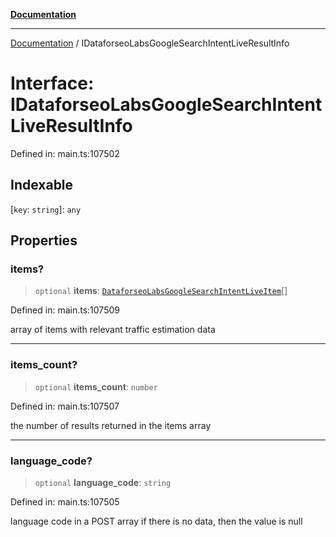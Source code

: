 [**Documentation**](../README.md)

***

[Documentation](../README.md) / IDataforseoLabsGoogleSearchIntentLiveResultInfo

# Interface: IDataforseoLabsGoogleSearchIntentLiveResultInfo

Defined in: main.ts:107502

## Indexable

\[`key`: `string`\]: `any`

## Properties

### items?

> `optional` **items**: [`DataforseoLabsGoogleSearchIntentLiveItem`](../classes/DataforseoLabsGoogleSearchIntentLiveItem.md)[]

Defined in: main.ts:107509

array of items with relevant traffic estimation data

***

### items\_count?

> `optional` **items\_count**: `number`

Defined in: main.ts:107507

the number of results returned in the items array

***

### language\_code?

> `optional` **language\_code**: `string`

Defined in: main.ts:107505

language code in a POST array
if there is no data, then the value is null
